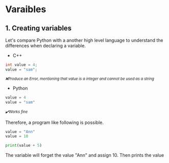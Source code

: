 # Varaibles

## 1. Creating variables

Let's compare Python with a another high level language to understand the differences when declaring a variable.

- C++
```cpp
int value = 4;
value = "sam";
```
<sub>*:x:Produce an Error, mentioning that value is a integer and cannot be used as a string*</sub>

- Python
```python
value = 4
value = "sam"
```
<sub>*:heavy_check_mark:Works fine*</sub>

Therefore, a program like following is possible.

```python
value = "Ann"
value = 10

print(value + 5)
```

The variable will forget the value "Ann" and assign 10. Then prints the value